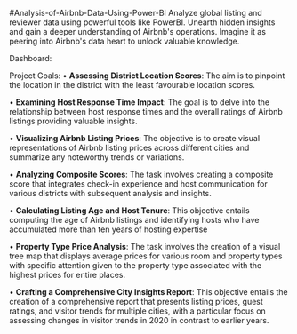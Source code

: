 #Analysis-of-Airbnb-Data-Using-Power-BI
Analyze global listing and reviewer data using powerful tools like PowerBI. Unearth hidden insights and gain a deeper understanding of Airbnb's operations. Imagine it as peering into Airbnb's data heart to unlock valuable knowledge.

Dashboard:

Project Goals:
• **Assessing District Location Scores**: The aim is to pinpoint the location in the district with the least favourable location scores.

• **Examining Host Response Time Impact**: The goal is to delve into the relationship between host response times and the overall ratings of Airbnb listings providing valuable insights.

• **Visualizing Airbnb Listing Prices**: The objective is to create visual representations of Airbnb listing prices across different cities and summarize any noteworthy trends or variations.

• **Analyzing Composite Scores**: The task involves creating a composite score that integrates check-in experience and host communication for various districts with subsequent analysis and insights.

• **Calculating Listing Age and Host Tenure**: This objective entails computing the age of Airbnb listings and identifying hosts who have accumulated more than ten years of hosting expertise

• **Property Type Price Analysis**: The task involves the creation of a visual tree map that displays average prices for various room and property types with specific attention given to the property type associated with the highest prices for entire places.

• **Crafting a Comprehensive City Insights Report**: This objective entails the creation of a comprehensive report that presents listing prices, guest ratings, and visitor trends for multiple cities, with a particular focus on assessing changes in visitor trends in 2020 in contrast to earlier years.
